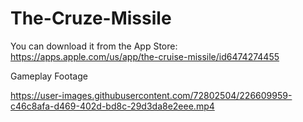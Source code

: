 # The-Cruze-Missile

You can download it from the App Store: https://apps.apple.com/us/app/the-cruise-missile/id6474274455

Gameplay Footage

https://user-images.githubusercontent.com/72802504/226609959-c46c8afa-d469-402d-bd8c-29d3da8e2eee.mp4

